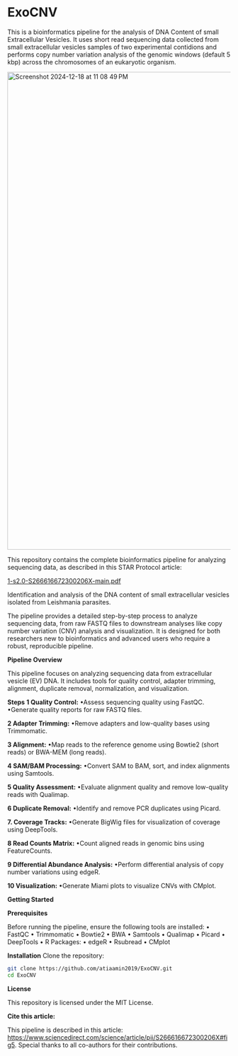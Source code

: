 # ExoCNV
This is a bioinformatics pipeline for the analysis of DNA Content of small Extracellular Vesicles. It uses short read sequencing data collected from small extracellular vesicles samples of two experimental contidions and performs copy number variation analysis of the genomic windows (default 5 kbp) across the chromosomes of an eukaryotic organism. 


<img width="1080" alt="Screenshot 2024-12-18 at 11 08 49 PM" src="https://github.com/user-attachments/assets/b21e77a6-7fe4-47c7-9932-30b1b484d1c8" />

This repository contains the complete bioinformatics pipeline for analyzing sequencing data, as described in this STAR Protocol article:


[1-s2.0-S266616672300206X-main.pdf](https://github.com/user-attachments/files/18192756/1-s2.0-S266616672300206X-main.pdf)

Identification and analysis of the DNA content of small extracellular vesicles isolated from Leishmania parasites.

The pipeline provides a detailed step-by-step process to analyze sequencing data, from raw FASTQ files to downstream analyses like copy number variation (CNV) analysis and visualization. It is designed for both researchers new to bioinformatics and advanced users who require a robust, reproducible pipeline.

**Pipeline Overview**

This pipeline focuses on analyzing sequencing data from extracellular vesicle (EV) DNA. It includes tools for quality control, adapter trimming, alignment, duplicate removal, normalization, and visualization.

**Steps**
**1	Quality Control:**
        •Assess sequencing quality using FastQC.
        •Generate quality reports for raw FASTQ files.
	
 **2	Adapter Trimming:**
        •Remove adapters and low-quality bases using Trimmomatic.
	
 **3	Alignment:**
	•Map reads to the reference genome using Bowtie2 (short reads) or BWA-MEM (long reads).
 
 **4	SAM/BAM Processing:**
	•Convert SAM to BAM, sort, and index alignments using Samtools.
 
 **5	Quality Assessment:**
       •Evaluate alignment quality and remove low-quality reads with Qualimap.
       
**6	Duplicate Removal:**
       •Identify and remove PCR duplicates using Picard.
       
**7.	Coverage Tracks:**
       •Generate BigWig files for visualization of coverage using DeepTools.
       
**8	Read Counts Matrix:**
       •Count aligned reads in genomic bins using FeatureCounts.
       
**9	Differential Abundance Analysis:**
       •Perform differential analysis of copy number variations using edgeR.
       
**10	Visualization:**
       •Generate Miami plots to visualize CNVs with CMplot.
       

**Getting Started**

**Prerequisites**

Before running the pipeline, ensure the following tools are installed:
•	FastQC
•	Trimmomatic
•	Bowtie2
•	BWA
•	Samtools
•	Qualimap
•	Picard
•	DeepTools
•	R Packages:
•	edgeR
•	Rsubread
•	CMplot

**Installation**
Clone the repository:

```bash
git clone https://github.com/atiaamin2019/ExoCNV.git
cd ExoCNV
```

**License**

This repository is licensed under the MIT License.

**Cite this article:**

This pipeline is described in this article: https://www.sciencedirect.com/science/article/pii/S266616672300206X#fig5. Special thanks to all co-authors for their contributions. 
 
 
